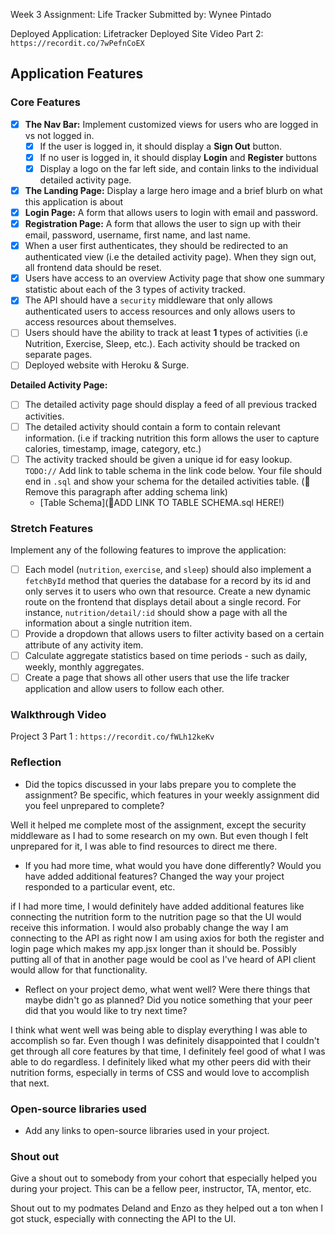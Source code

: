 Week 3 Assignment: Life Tracker
Submitted by: Wynee Pintado

Deployed Application: Lifetracker Deployed Site
Video Part 2:
`https://recordit.co/7wPefnCoEX`

## Application Features

### Core Features

- [X] **The Nav Bar:** Implement customized views for users who are logged in vs not logged in.
  - [X] If the user is logged in, it should display a **Sign Out** button. 
  - [X] If no user is logged in, it should display **Login** and **Register** buttons
  - [X] Display a logo on the far left side, and contain links to the individual detailed activity page. 
- [X] **The Landing Page:** Display a large hero image and a brief blurb on what this application is about
- [X] **Login Page:** A form that allows users to login with email and password.
- [X] **Registration Page:** A form that allows the user to sign up with their email, password, username, first name, and last name.
- [X] When a user first authenticates, they should be redirected to an authenticated view (i.e the detailed activity page). When they sign out, all frontend data should be reset.
- [X] Users have access to an overview Activity page that show one summary statistic about each of the 3 types of activity tracked.
- [X] The API should have a `security` middleware that only allows authenticated users to access resources and only allows users to access resources about themselves. 
- [ ] Users should have the ability to track at least **1** types of activities (i.e Nutrition, Exercise, Sleep, etc.). Each activity should be tracked on separate pages.
- [ ] Deployed website with Heroku & Surge. 

**Detailed Activity Page:**
- [ ] The detailed activity page should display a feed of all previous tracked activities.
- [ ] The detailed activity should contain a form to contain relevant information. (i.e if tracking nutrition this form allows the user to capture calories, timestamp, image, category, etc.) 
- [ ] The activity tracked should be given a unique id for easy lookup.
  `TODO://` Add link to table schema in the link code below. Your file should end in `.sql` and show your schema for the detailed activities table. (🚫 Remove this paragraph after adding schema link)
  * [Table Schema](📝ADD LINK TO TABLE SCHEMA.sql HERE!) 

### Stretch Features

Implement any of the following features to improve the application:
- [ ] Each model (`nutrition`, `exercise`, and `sleep`) should also implement a `fetchById` method that queries the database for a record by its id and only serves it to users who own that resource. Create a new dynamic route on the frontend that displays detail about a single record. For instance, `nutrition/detail/:id` should show a page with all the information about a single nutrition item.
- [ ] Provide a dropdown that allows users to filter activity based on a certain attribute of any activity item.
- [ ] Calculate aggregate statistics based on time periods - such as daily, weekly, monthly aggregates.
- [ ] Create a page that shows all other users that use the life tracker application and allow users to follow each other.

### Walkthrough Video

Project 3 Part 1 :
`https://recordit.co/fWLh12keKv`

### Reflection

* Did the topics discussed in your labs prepare you to complete the assignment? Be specific, which features in your weekly assignment did you feel unprepared to complete?

Well it helped me complete most of the assignment, except the security middleware as I had to some research on my own. But even though I felt unprepared for it, I was able to find resources to direct me there.

* If you had more time, what would you have done differently? Would you have added additional features? Changed the way your project responded to a particular event, etc.
  
if I had more time, I would definitely have added additional features like connecting the nutrition form to the nutrition page so that the UI would receive this information. I would also probably change the way I am connecting to the API as right now I am using axios for both the register and login page which makes my app.jsx longer than it should be. Possibly putting all of that in another page would be cool as I've heard of API client would allow for that functionality.

* Reflect on your project demo, what went well? Were there things that maybe didn't go as planned? Did you notice something that your peer did that you would like to try next time?

I think what went well was being able to display everything I was able to accomplish so far. Even though I was definitely disappointed that I couldn't get through all core features by that time, I definitely feel good of what I was able to do regardless. I definitely liked what my other peers did with their nutrition forms, especially in terms of CSS and would love to accomplish that next.

### Open-source libraries used

- Add any links to open-source libraries used in your project.

### Shout out

Give a shout out to somebody from your cohort that especially helped you during your project. This can be a fellow peer, instructor, TA, mentor, etc.

Shout out to my podmates Deland and Enzo as they helped out a ton when I got stuck, especially with connecting the API to the UI. 
